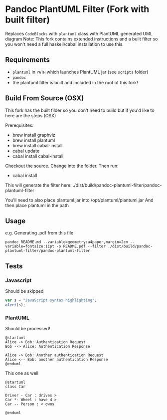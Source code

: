 # Pandoc PlantUML Filter (Fork with built filter)

Replaces `CodeBlocks` with `plantuml` class with PlantUML generated UML diagram
Note: This fork contains extended instructions and a built filter so you won't need a full haskell/cabal installation to use this.

## Requirements

- `plantuml` in `PATH` which launches PlantUML jar (see `scripts` folder)
- `pandoc`
- the plantuml filter is built and included in the root of this fork!

## Build From Source (OSX)

This fork has the built filder so you don't need to build but if you'd like to here are the steps (OSX)

Prerequisites:

- brew install graphviz 
- brew install plantuml
- brew install cabal-install
- cabal update
- cabal install cabal-install

Checkout the source. Change into the folder. Then run:
- cabal install

This will generate the filter here: 
./dist/build/pandoc-plantuml-filter/pandoc-plantuml-filter

You'll need to also place plantuml.jar into /opt/plantuml/plantuml.jar 
And then place plantuml in the path

## Usage

e.g. Generating .pdf from this file
```
pandoc README.md --variable=geometry:a4paper,margin=2cm --variable=fontsize:11pt -o README.pdf --filter ./dist/build/pandoc-plantuml-filter/pandoc-plantuml-filter
```

## Tests

### Javascript

Should be skipped

```javascript
var s = "JavaScript syntax highlighting";
alert(s);
```

### PlantUML

Should be processed!

```plantuml
@startuml
Alice -> Bob: Authentication Request
Bob --> Alice: Authentication Response

Alice -> Bob: Another authentication Request
Alice <-- Bob: another authentication Response
@enduml
```

This one as well

```{.plantuml include="README.md"}
@startuml
class Car

Driver - Car : drives >
Car *- Wheel : have 4 >
Car -- Person : < owns

@enduml
